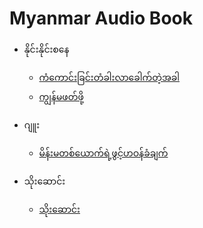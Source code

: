 # Myanmar Audio Book

- နိုင်းနိုင်းစနေ
    - [ကံကောင်းခြင်းတံခါးလာခေါက်တဲ့အခါ](https://github.com/natsoe420/myanmar-audio-book/tree/main/%E1%80%94%E1%80%AD%E1%80%AF%E1%80%84%E1%80%BA%E1%80%B8%E1%80%94%E1%80%AD%E1%80%AF%E1%80%84%E1%80%BA%E1%80%B8%E1%80%85%E1%80%94%E1%80%B1/%E1%80%80%E1%80%B6%E1%80%80%E1%80%B1%E1%80%AC%E1%80%84%E1%80%BA%E1%80%B8%E1%80%81%E1%80%BC%E1%80%84%E1%80%BA%E1%80%B8%E1%80%90%E1%80%B6%E1%80%81%E1%80%AB%E1%80%B8%E1%80%9C%E1%80%AC%E1%80%81%E1%80%B1%E1%80%AB%E1%80%80%E1%80%BA%E1%80%90%E1%80%B2%E1%80%B7%E1%80%A1%E1%80%81%E1%80%AB)
    - [ကျွန်မဖတ်ဖို့](https://github.com/natsoe420/myanmar-audio-book/tree/main/%E1%80%94%E1%80%AD%E1%80%AF%E1%80%84%E1%80%BA%E1%80%B8%E1%80%94%E1%80%AD%E1%80%AF%E1%80%84%E1%80%BA%E1%80%B8%E1%80%85%E1%80%94%E1%80%B1/%E1%80%80%E1%80%BB%E1%80%BD%E1%80%94%E1%80%BA%E1%80%99%E1%80%96%E1%80%90%E1%80%BA%E1%80%96%E1%80%AD%E1%80%AF%E1%80%B7)

- ဂျူး
    - [မိန်းမတစ်ယောက်ရဲ့ဖွင့်ဟဝန်ခံချက်](https://github.com/natsoe420/myanmar-audio-book/tree/main/%E1%80%82%E1%80%BB%E1%80%B0%E1%80%B8/%E1%80%99%E1%80%AD%E1%80%94%E1%80%BA%E1%80%B8%E1%80%99%E1%80%90%E1%80%85%E1%80%BA%E1%80%9A%E1%80%B1%E1%80%AC%E1%80%80%E1%80%BA%E1%80%9B%E1%80%B2%E1%80%B7%E1%80%96%E1%80%BD%E1%80%84%E1%80%BA%E1%80%B7%E1%80%9F%E1%80%9D%E1%80%94%E1%80%BA%E1%80%81%E1%80%B6%E1%80%81%E1%80%BB%E1%80%80%E1%80%BA)

- သိုးဆောင်း
    - [သိုးဆောင်း](https://github.com/natsoe420/myanmar-audio-book/tree/main/%E1%80%9E%E1%80%AD%E1%80%AF%E1%80%B8%E1%80%86%E1%80%B1%E1%80%AC%E1%80%84%E1%80%BA%E1%80%B8/%E1%80%A1%E1%80%80%E1%80%BC%E1%80%84%E1%80%BA%E1%80%9E%E1%80%B0%E1%80%9E%E1%80%8A%E1%80%BA)